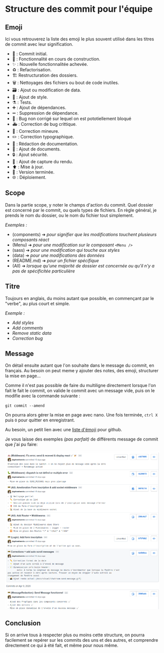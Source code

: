 # Structure des commit pour l'équipe

## Emoji

Ici vous retrouverez la liste des emoji le plus souvent utilisé dans les titres de commit avec leur signification.

- :seedling: : Commit initial.
- :construction: : Fonctionnalité en cours de construction.
- :sparkles: : Nouvelle fonctionnalitée achevée.
- :recycle: : Refactorisation.
- :building_construction: Restructuration des dossiers.
- :wastebasket: : Nettoyages des fichiers ou bout de code inutiles.
- :card_file_box: : Ajout ou modification de data.
- :lipstick: : Ajout de style.
- :alembic: : Tests.
- :heavy_plus_sign: : Ajout de dépendances.
- :heavy_minus_sign: : Suppression de dépendance.
- :bug: : Bug non corrigé sur lequel on est pototiellement bloqué
- :ambulance: : Correction de bug crittique.
- :wrench: : Correction mineure.
- :pencil2: : Correction typographique.
- :pencil: : Rédaction de documentation.
- :page_facing_up: : Ajout de documents.
- :lock: : Ajout sécurité.
- :camera_flash: : Ajout de capture du rendu.
- :arrow_up: : Mise à jour.
- :tada: : Version terminée.
- :globe_with_meridians: : Déploiement.

## Scope

Dans la partie scope, y noter le champs d'action du commit. Quel dossier est concerné par le commit, ou quels types de fichiers. En règle général, je prends le nom du dossier, ou le nom du fichier tout simplement.

_Exemples :_

- (components) ➔  _pour signifier que les modifications touchent plusieurs composants réact_
- (Menu) ➔  _pour une modification sur le composant_ `<Menu />`
- (sass) ➔ _pour une modification qui touche aux styles_
- (data) ➔  _pour une modifications des données_
- (README.md) ➔  _pour un fichier spécifique_
- (All) ➔  _lorsque qu'une majorité de dossier est concernée ou qu'il n'y a pas de spécificitée particulière_

## Titre

Toujours en anglais, du moins autant que possible, en commençant par le "verbe", au plus court et simple.

_Exemple :_

- _Add styles_
- _Add comments_
- _Remove static data_
- _Correction bug_

## Message

On détail ensuite autant que l'on souhaite dans le message du commit, en français. Au besoin on peut meme y ajouter des notes, des emoji, structurer la mise en page...

Comme il n'est pas possible de faire du multiligne directement lorsque l'on fait le fait le commit, on valide le commit avec un message vide, puis on le modifie avec la commande suivante :

`git commit --amend`

On pourra alors gérer la mise en page avec nano. Une fois terminée, `ctrl X` puis `O` pour quitter en enregistrant.

Au besoin, un petit lien avec une [liste d'émoji](https://gist.github.com/rxaviers/7360908) pour github.

Je vous laisse des exemples _(pas parfait)_ de différents message de commit que j'ai pu faire:

![alt text][commit]

[commit]: img/commit-messages-example.png

## Conclusion

Si on arrive tous à respecter plus ou moins cette structure, on pourra facilement se repérer sur les commits des uns et des autres, et comprendre directement ce qui à été fait, et même pour nous même.
